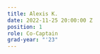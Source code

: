 ```yaml
---
title: Alexis K.
date: 2022-11-25 20:00:00 Z
position: 1
role: Co-Captain
grad-year: "'23"
---
```


